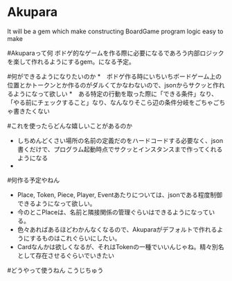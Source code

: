 # Akupara
It will be a gem which make constructing BoardGame program logic easy to make

#Akuparaって何
ボドゲ的なゲームを作る際に必要になるであろう内部ロジックを楽して作れるようにするgem。になる予定。

#何ができるようになりたいのか
*　ボドゲ作る時にいちいちボードゲーム上の位置とかトークンとか作るのがダルくてかなわないので、jsonからサクッと作れるようになって欲しい
*　ある特定の行動を取った際に「できる条件」なり、「やる前にチェックすること」なり、なんなりそこら辺の条件分岐をごちゃごちゃ書きたくない

#これを使ったらどんな嬉しいことがあるのか
* しちめんどくさい場所の名前の定義だのをハードコードする必要なく、json書くだけで、プログラム起動時点でサクッとインスタンスまで作ってくれるようになる
* 

#何作る予定やねん
* Place, Token, Piece, Player, Eventあたりについては、jsonである程度制御できるようになって欲しい。
* 今のとこPlaceは、名前と隣接関係の管理ぐらいはできるようになっている。
* 色々あればあるほどわかんなくなるので、Akuparaがデフォルトで作れるようにするものはこれぐらいにしたい。
* Cardなんかは欲しくなるが、それはTokenの一種でいいんじゃね。精々別名として存在させるぐらいでいきたい

#どうやって使うねん
こうじちゅう

